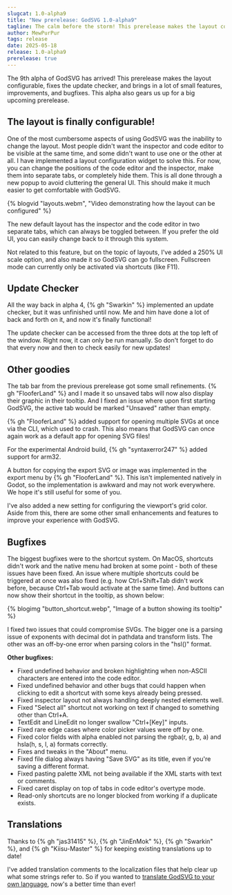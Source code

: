 ```yaml
---
slugcat: 1.0-alpha9
title: "New prerelease: GodSVG 1.0-alpha9"
tagline: The calm before the storm! This prerelease makes the layout configurable, fixes the update checker, and significantly improves stability.
author: MewPurPur
tags: release
date: 2025-05-18
release: 1.0-alpha9
prerelease: true
---
```


The 9th alpha of GodSVG has arrived! This prerelease makes the layout configurable, fixes the update checker, and brings in a lot of small features, improvements, and bugfixes. This alpha also gears us up for a big upcoming prerelease.

## The layout is finally configurable!

One of the most cumbersome aspects of using GodSVG was the inability to change the layout. Most people didn't want the inspector and code editor to be visible at the same time, and some didn't want to use one or the other at all. I have implemented a layout configuration widget to solve this. For now, you can change the positions of the code editor and the inspector, make them into separate tabs, or completely hide them. This is all done through a new popup to avoid cluttering the general UI. This should make it much easier to get comfortable with GodSVG.

{% blogvid "layouts.webm", "Video demonstrating how the layout can be configured" %}

The new default layout has the inspector and the code editor in two separate tabs, which can always be toggled between. If you prefer the old UI, you can easily change back to it through this system.

Not related to this feature, but on the topic of layouts, I've added a 250% UI scale option, and also made it so GodSVG can go fullscreen. Fullscreen mode can currently only be activated via shortcuts (like F11).

## Update Checker

All the way back in alpha 4, {% gh "Swarkin" %} implemented an update checker, but it was unfinished until now. Me and him have done a lot of back and forth on it, and now it's finally functional!

The update checker can be accessed from the three dots at the top left of the window. Right now, it can only be run manually. So don't forget to do that every now and then to check easily for new updates!

## Other goodies

The tab bar from the previous prerelease got some small refinements. {% gh "FlooferLand" %} and I made it so unsaved tabs will now also display their graphic in their tooltip. And I fixed an issue where upon first starting GodSVG, the active tab would be marked "Unsaved" rather than empty.

{% gh "FlooferLand" %} added support for opening multiple SVGs at once via the CLI, which used to crash. This also means that GodSVG can once again work as a default app for opening SVG files!

For the experimental Android build, {% gh "syntaxerror247" %} added support for arm32.

A button for copying the export SVG or image was implemented in the export menu by {% gh "FlooferLand" %}. This isn't implemented natively in Godot, so the implementation is awkward and may not work everywhere. We hope it's still useful for some of you.

I've also added a new setting for configuring the viewport's grid color. Aside from this, there are some other small enhancements and features to improve your experience with GodSVG.

## Bugfixes

The biggest bugfixes were to the shortcut system. On MacOS, shortcuts didn't work and the native menu had broken at some point - both of these issues have been fixed. An issue where multiple shortcuts could be triggered at once was also fixed (e.g. how Ctrl+Shift+Tab didn't work before, because Ctrl+Tab would activate at the same time). And buttons can now show their shortcut in the tooltip, as shown below:

{% blogimg "button_shortcut.webp", "Image of a button showing its tooltip" %}

I fixed two issues that could compromise SVGs. The bigger one is a parsing issue of exponents with decimal dot in pathdata and transform lists. The other was an off-by-one error when parsing colors in the "hsl()" format.

**Other bugfixes:**

- Fixed undefined behavior and broken highlighting when non-ASCII characters are entered into the code editor.
- Fixed undefined behavior and other bugs that could happen when clicking to edit a shortcut with some keys already being pressed.
- Fixed inspector layout not always handling deeply nested elements well.
- Fixed "Select all" shortcut not working on text if changed to something other than Ctrl+A.
- TextEdit and LineEdit no longer swallow "Ctrl+[Key]" inputs.
- Fixed rare edge cases where color picker values were off by one.
- Fixed color fields with alpha enabled not parsing the rgba(r, g, b, a) and hsla(h, s, l, a) formats correctly.
- Fixes and tweaks in the "About" menu.
- Fixed file dialog always having "Save SVG" as its title, even if you're saving a different format.
- Fixed pasting palette XML not being available if the XML starts with text or comments.
- Fixed caret display on top of tabs in code editor's overtype mode.
- Read-only shortcuts are no longer blocked from working if a duplicate exists.

## Translations

Thanks to {% gh "jas31415" %}, {% gh "JinEnMok" %}, {% gh "Swarkin" %}, and {% gh "Kiisu-Master" %} for keeping existing translations up to date!

I've added translation comments to the localization files that help clear up what some strings refer to. So if you wanted to [translate GodSVG to your own language](https://github.com/MewPurPur/GodSVG/tree/main/translations), now's a better time than ever!